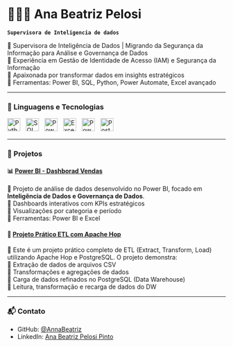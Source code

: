 # 👩🏻‍💻 Ana Beatriz Pelosi

**`Supervisora de Inteligencia de dados`**
<p>💼 Supervisora de Inteligência de Dados | Migrando da Segurança da Informação para Análise e Governança de Dados<br>
🔹 Experiência em Gestão de Identidade de Acesso (IAM) e Segurança da Informação <br>
🔹 Apaixonada por transformar dados em insights estratégicos <br>
🔹 Ferramentas: Power BI, SQL, Python, Power Automate, Excel avançado</p>

---

### 🤖 Linguagens e Tecnologias

<img 
    align="left" 
    alt="Python"
    title="Python" 
    width="30px" 
    style="padding-right: 10px;" 
    src="https://cdn.jsdelivr.net/gh/devicons/devicon@latest/icons/python/python-original.svg" 
/>
<img 
    align="left" 
    alt="SQL" 
    title="SQL"
    width="30px" 
    style="padding-right: 10px;" 
    src="https://cdn.jsdelivr.net/gh/devicons/devicon@latest/icons/mysql/mysql-original.svg" 
/>
<img 
    align="left" 
    alt="Power BI"
    title="Power BI"
    width="30px" 
    style="padding-right: 10px;" 
    src="https://img.icons8.com/?size=100&id=Ny0t2MYrJ70p&format=png&color=000000" 
/>
<img 
    align="left" 
    alt="Excel" 
    title="Excel"
    width="30px" 
    style="padding-right: 10px;" 
    src="https://img.icons8.com/?size=100&id=117561&format=png&color=000000" 
/>
<img 
    align="left" 
    alt="Power Automate" 
    title="Power Automate"
    width="30px" 
    style="padding-right: 10px;" 
    src="https://img.icons8.com/?size=100&id=kTTt25v6Drpd&format=png&color=000000" 
/>
<img 
    align="left" 
    alt="Postgrensql" 
    title="Postgrensql"
    width="30px" 
    style="padding-right: 10px;" 
    src="https://img.icons8.com/?size=100&id=JRnxU7ZWP4mi&format=png&color=000000" 
/>

<br/>
<br/>

---

### 📂 Projetos

#### 📊 [Power BI - Dashborad Vendas](https://github.com/AnnaBeatriz/PowerBI-Projetos)
💼 Projeto de análise de dados desenvolvido no Power BI, focado em **Inteligência de Dados e Governança de Dados**.  
🔹 Dashboards interativos com KPIs estratégicos  
🔹 Visualizações por categoria e período  
🔹 Ferramentas: Power BI e Excel

#### 🪪 [Projeto Prático ETL com Apache Hop](https://github.com/AnnaBeatriz/ETL_ApacheHop)
💼 Este é um projeto prático completo de ETL (Extract, Transform, Load) utilizando Apache Hop e PostgreSQL. O projeto demonstra: <br>
🔹 Extração de dados de arquivos CSV <br>
🔹 Transformações e agregações de dados <br>
🔹 Carga de dados refinados no PostgreSQL (Data Warehouse)<br>
🔹 Leitura, transformação e recarga de dados do DW

---
### 📬 Contato
- GitHub: [@AnnaBeatriz](https://github.com/AnnaBeatriz)  
- LinkedIn: [Ana Beatriz Pelosi Pinto](https://www.linkedin.com/in/ana-beatriz-pelosi/)
